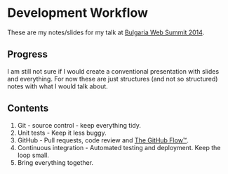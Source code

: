 Development Workflow
====================

These are my notes/slides for my talk at [Bulgaria Web Summit 2014][Bulgaria Web Summit].

Progress
--------

I am still not sure if I would create a conventional presentation with slides and everything.
For now these are just structures (and not so structured) notes with what I would talk about.


Contents
--------

1. Git - source control - keep everything tidy.
2. Unit tests - Keep it less buggy.
3. GitHub - Pull requests, code review and [The GitHub Flow™][].
4. Continuous integration - Automated testing and deployment. Keep the loop small.
5. Bring everything together.


[Bulgaria Web Summit]: http://bulgariawebsummit.com
[The GitHub Flow™]: https://guides.github.com/introduction/flow/index.html
